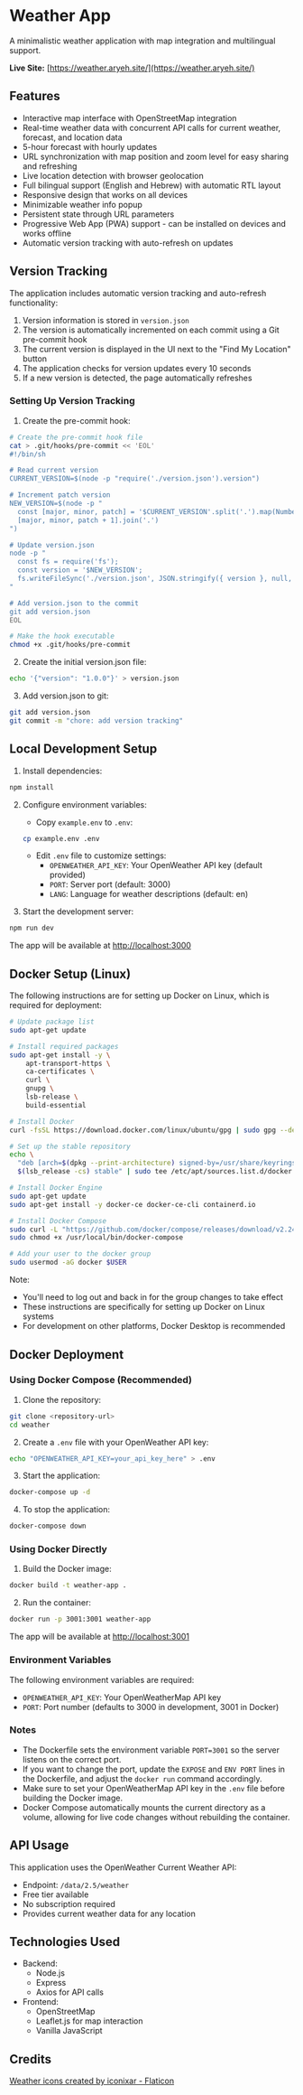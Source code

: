# Weather App

A minimalistic weather application with map integration and multilingual support.

**Live Site:** [https://weather.aryeh.site/](https://weather.aryeh.site/)

## Features

- Interactive map interface with OpenStreetMap integration
- Real-time weather data with concurrent API calls for current weather, forecast, and location data
- 5-hour forecast with hourly updates
- URL synchronization with map position and zoom level for easy sharing and refreshing
- Live location detection with browser geolocation
- Full bilingual support (English and Hebrew) with automatic RTL layout
- Responsive design that works on all devices
- Minimizable weather info popup
- Persistent state through URL parameters
- Progressive Web App (PWA) support - can be installed on devices and works offline
- Automatic version tracking with auto-refresh on updates

## Version Tracking

The application includes automatic version tracking and auto-refresh functionality:

1. Version information is stored in `version.json`
2. The version is automatically incremented on each commit using a Git pre-commit hook
3. The current version is displayed in the UI next to the "Find My Location" button
4. The application checks for version updates every 10 seconds
5. If a new version is detected, the page automatically refreshes

### Setting Up Version Tracking

1. Create the pre-commit hook:

```bash
# Create the pre-commit hook file
cat > .git/hooks/pre-commit << 'EOL'
#!/bin/sh

# Read current version
CURRENT_VERSION=$(node -p "require('./version.json').version")

# Increment patch version
NEW_VERSION=$(node -p "
  const [major, minor, patch] = '$CURRENT_VERSION'.split('.').map(Number);
  [major, minor, patch + 1].join('.')
")

# Update version.json
node -p "
  const fs = require('fs');
  const version = '$NEW_VERSION';
  fs.writeFileSync('./version.json', JSON.stringify({ version }, null, 2));
"

# Add version.json to the commit
git add version.json
EOL

# Make the hook executable
chmod +x .git/hooks/pre-commit
```

2. Create the initial version.json file:

```bash
echo '{"version": "1.0.0"}' > version.json
```

3. Add version.json to git:

```bash
git add version.json
git commit -m "chore: add version tracking"
```

## Local Development Setup

1. Install dependencies:

```bash
npm install
```

2. Configure environment variables:

   - Copy `example.env` to `.env`:

   ```bash
   cp example.env .env
   ```

   - Edit `.env` file to customize settings:
     - `OPENWEATHER_API_KEY`: Your OpenWeather API key (default provided)
     - `PORT`: Server port (default: 3000)
     - `LANG`: Language for weather descriptions (default: en)

3. Start the development server:

```bash
npm run dev
```

The app will be available at [http://localhost:3000](http://localhost:3000)

## Docker Setup (Linux)

The following instructions are for setting up Docker on Linux, which is required for deployment:

```bash
# Update package list
sudo apt-get update

# Install required packages
sudo apt-get install -y \
    apt-transport-https \
    ca-certificates \
    curl \
    gnupg \
    lsb-release \
    build-essential

# Install Docker
curl -fsSL https://download.docker.com/linux/ubuntu/gpg | sudo gpg --dearmor -o /usr/share/keyrings/docker-archive-keyring.gpg

# Set up the stable repository
echo \
  "deb [arch=$(dpkg --print-architecture) signed-by=/usr/share/keyrings/docker-archive-keyring.gpg] https://download.docker.com/linux/ubuntu \
  $(lsb_release -cs) stable" | sudo tee /etc/apt/sources.list.d/docker.list > /dev/null

# Install Docker Engine
sudo apt-get update
sudo apt-get install -y docker-ce docker-ce-cli containerd.io

# Install Docker Compose
sudo curl -L "https://github.com/docker/compose/releases/download/v2.24.5/docker-compose-$(uname -s)-$(uname -m)" -o /usr/local/bin/docker-compose
sudo chmod +x /usr/local/bin/docker-compose

# Add your user to the docker group
sudo usermod -aG docker $USER
```

Note:

- You'll need to log out and back in for the group changes to take effect
- These instructions are specifically for setting up Docker on Linux systems
- For development on other platforms, Docker Desktop is recommended

## Docker Deployment

### Using Docker Compose (Recommended)

1. Clone the repository:

```bash
git clone <repository-url>
cd weather
```

2. Create a `.env` file with your OpenWeather API key:

```bash
echo "OPENWEATHER_API_KEY=your_api_key_here" > .env
```

3. Start the application:

```bash
docker-compose up -d
```

4. To stop the application:

```bash
docker-compose down
```

### Using Docker Directly

1. Build the Docker image:

```bash
docker build -t weather-app .
```

2. Run the container:

```bash
docker run -p 3001:3001 weather-app
```

The app will be available at [http://localhost:3001](http://localhost:3001)

### Environment Variables

The following environment variables are required:

- `OPENWEATHER_API_KEY`: Your OpenWeatherMap API key
- `PORT`: Port number (defaults to 3000 in development, 3001 in Docker)

### Notes

- The Dockerfile sets the environment variable `PORT=3001` so the server listens on the correct port.
- If you want to change the port, update the `EXPOSE` and `ENV PORT` lines in the Dockerfile, and adjust the `docker run` command accordingly.
- Make sure to set your OpenWeatherMap API key in the `.env` file before building the Docker image.
- Docker Compose automatically mounts the current directory as a volume, allowing for live code changes without rebuilding the container.

## API Usage

This application uses the OpenWeather Current Weather API:

- Endpoint: `/data/2.5/weather`
- Free tier available
- No subscription required
- Provides current weather data for any location

## Technologies Used

- Backend:
  - Node.js
  - Express
  - Axios for API calls
- Frontend:
  - OpenStreetMap
  - Leaflet.js for map interaction
  - Vanilla JavaScript

## Credits

<a href="https://www.flaticon.com/free-icons/weather" title="weather icons">Weather icons created by iconixar - Flaticon</a>
